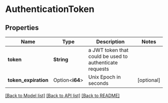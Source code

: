 # AuthenticationToken

## Properties

Name | Type | Description | Notes
------------ | ------------- | ------------- | -------------
**token** | **String** | a JWT token that could be used to authenticate requests | 
**token_expiration** | Option<**i64**> | Unix Epoch in seconds | [optional]

[[Back to Model list]](../README.md#documentation-for-models) [[Back to API list]](../README.md#documentation-for-api-endpoints) [[Back to README]](../README.md)


